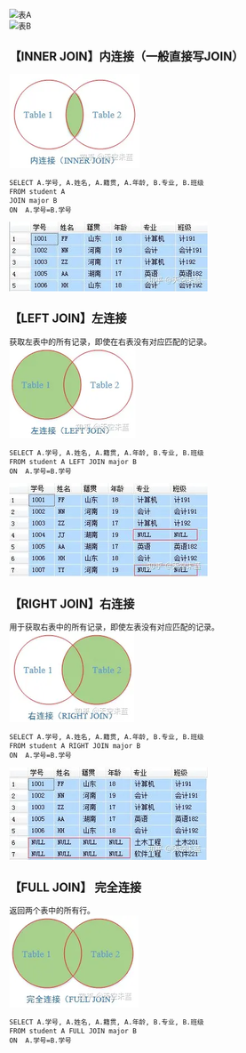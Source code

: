![表A](https://github.com/ZhengyuanHan/CS/blob/main/img/%E8%A1%A8A.png)  
![表B](https://github.com/ZhengyuanHan/CS/blob/main/img/%E8%A1%A8B.png)

## 【INNER JOIN】内连接（一般直接写JOIN）
![内连接](https://github.com/ZhengyuanHan/CS/blob/main/img/%E5%86%85%E8%BF%9E%E6%8E%A5.png)
```
SELECT A.学号, A.姓名, A.籍贯, A.年龄, B.专业, B.班级
FROM student A
JOIN major B  
ON  A.学号=B.学号
```
![内连接结果](https://github.com/ZhengyuanHan/CS/blob/main/img/%E5%86%85%E8%BF%9E%E6%8E%A5%E7%BB%93%E6%9E%9C.png)

## 【LEFT JOIN】左连接
获取左表中的所有记录，即使在右表没有对应匹配的记录。  
![左连接](https://github.com/ZhengyuanHan/CS/blob/main/img/%E5%B7%A6%E8%BF%9E%E6%8E%A5.png)
```
SELECT A.学号, A.姓名, A.籍贯, A.年龄, B.专业, B.班级
FROM student A LEFT JOIN major B  
ON  A.学号=B.学号
```
![左连接结果](https://github.com/ZhengyuanHan/CS/blob/main/img/%E5%B7%A6%E8%BF%9E%E6%8E%A5%E7%BB%93%E6%9E%9C.png)

## 【RIGHT JOIN】右连接
用于获取右表中的所有记录，即使左表没有对应匹配的记录。  
![右连接](https://github.com/ZhengyuanHan/CS/blob/main/img/%E5%8F%B3%E8%BF%9E%E6%8E%A5.png)
```
SELECT A.学号, A.姓名, A.籍贯, A.年龄, B.专业, B.班级
FROM student A RIGHT JOIN major B  
ON  A.学号=B.学号
```
![右连接结果](https://github.com/ZhengyuanHan/CS/blob/main/img/%E5%8F%B3%E8%BF%9E%E6%8E%A5%E7%BB%93%E6%9E%9C.png)

## 【FULL JOIN】 完全连接
返回两个表中的所有行。  
![](https://github.com/ZhengyuanHan/CS/blob/main/img/%E5%85%A8%E8%BF%9E%E6%8E%A5.png)
```
SELECT A.学号, A.姓名, A.籍贯, A.年龄, B.专业, B.班级
FROM student A FULL JOIN major B  
ON  A.学号=B.学号
```
